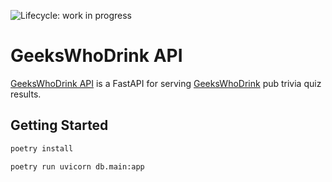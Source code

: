 ![Lifecycle: work in progress](https://img.shields.io/badge/lifecycle-work%20in%20progress-blue.svg)

# GeeksWhoDrink API

[GeeksWhoDrink API]() is a FastAPI for serving [GeeksWhoDrink](https://www.geekswhodrink.com/) pub trivia quiz results.

## Getting Started

```bash
poetry install
```

```bash
poetry run uvicorn db.main:app
```
